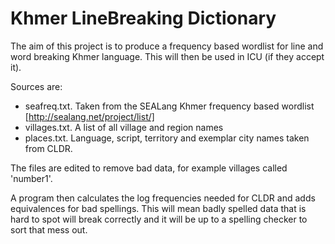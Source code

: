 # Khmer LineBreaking Dictionary

The aim of this project is to produce a frequency based wordlist for line and word breaking
Khmer language. This will then be used in ICU (if they accept it).

Sources are:

* seafreq.txt. Taken from the SEALang Khmer frequency based wordlist [http://sealang.net/project/list/]
* villages.txt. A list of all village and region names
* places.txt. Language, script, territory and exemplar city names taken from CLDR.

The files are edited to remove bad data, for example villages called 'number1'.

A program then calculates the log frequencies needed for CLDR and adds equivalences for bad spellings.
This will mean badly spelled data that is hard to spot will break correctly and it will be up to a
spelling checker to sort that mess out.
